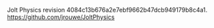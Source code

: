 Jolt Physics revision 4084c13b676a2e7ebf9662b47dcb949179b8c4a1.
https://github.com/jrouwe/JoltPhysics
